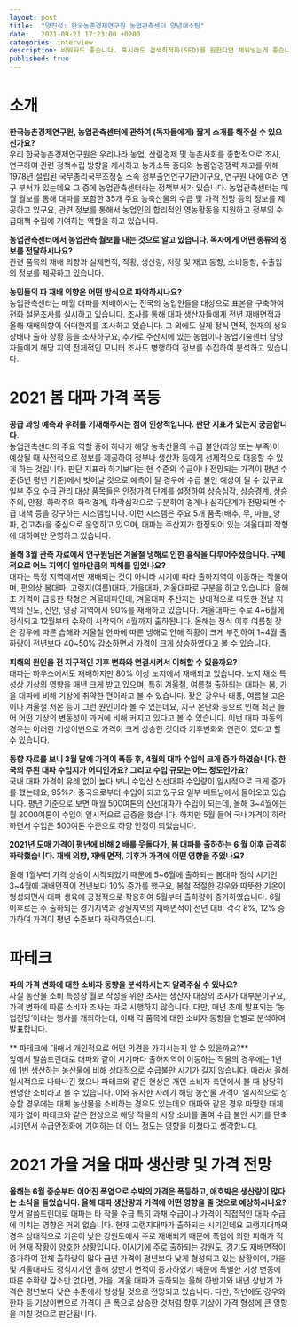 ```yaml
---
layout: post
title:  "양진석: 한국농촌경제연구원 농업관측센터 양념채소팀"
date:   2021-09-21 17:23:00 +0200
categories: interview
description: 비워둬도 좋습니다. 혹시라도 검색최적화(SEO)를 원한다면 채워넣는게 좋습니다.
published: true
---  
```

# 소개
**한국농촌경제연구원, 농업관측센터에 관하여 (독자들에게) 짧게 소개를 해주실 수 있으신가요?**  
우리 한국농촌경제연구원은 우리나라 농업, 산림경제 및 농촌사회를 종합적으로 조사, 연구하여 관련 정책수립 방향을 제시하고 농가소득 증대와 농림업경쟁력 제고를 위해 1978년 설립된 국무총리국무조정실 소속 정부출연연구기관이구요, 연구원 내에 여러 연구 부서가 있는데요 그 중에 농업관측센터라는 정책부서가 있습니다. 농업관측센터는 매월 월보를 통해 대파를 포함한 35개 주요 농축산물의 수급 및 가격 전망 등의 정보를 제공하고 있구요, 관련 정보를 통해서 농업인의 합리적인 영농활동을 지원하고 정부의 수급대책 수립에 기여하는 역할을 하고 있습니다.  
   
**농업관측센터에서 농업관측 월보를 내는 것으로 알고 있습니다. 독자에게 어떤 종류의 정보를 전달하시나요?**  
  관련 품목의 재배 의향과 실제면적, 작황, 생산량, 저장 및 재고 동향, 소비동향, 수출입의 정보를 제공하고 있습니다.  
 
**농민들의 파 재배 의향은 어떤 방식으로 파악하시나요?**  
농업관측센터는 매월 대파를 재배하시는 전국의 농업인들을 대상으로 표본을 구축하여 전화 설문조사를 실시하고 있습니다. 조사를 통해 대파 생산자들에게 전년 재배면적과 올해 재배의향이 어떠한지를 조사하고 있습니다. 그 외에도 실제 정식 면적, 현재의 생육 상태나 출하 상황 등을 조사하구요, 추가로 주산지에 있는 농협이나 농업기술센터 담당자들에게 해당 지역 전체적인 모니터 조사도 병행하여 정보를 수집하여 분석하고 있습니다.  
   
# 2021 봄 대파 가격 폭등
**공급 과잉 예측과 우려를 기재해주시는 점이 인상적입니다. 판단 지표가 있는지 궁금합니다.**  
농업관측센터의 주요 역할 중에 하나가 해당 농축산물의 수급 불안(과잉 또는 부족)이 예상될 때 사전적으로 정보를 제공하여 정부나 생산자 등에게 선제적으로 대응할 수 있게 하는 것입니다. 판단 지표라 하기보다는 현 수준의 수급이나 전망되는 가격이 평년 수준(5년 평년 기준)에서 벗어날 것으로 예측이 될 경우에 수급 불안 예상이 될 수 있구요 일부 주요 수급 관리 대상 품목들은 안정가격 단계를 설정하여 상승심각, 상승경계, 상승주의, 안정, 하락주의 하락경계, 하락심각으로 구분하여 경계나 심각단계가 전망되면 수급 대책 등을 강구하는 시스템입니다. 이런 시스템은 주요 5개 품목(배추, 무, 마늘, 양파, 건고추)을 중심으로 운영하고 있으며, 대파는 주산지가 한정되어 있는 겨울대파 작형에 대하여만 운영하고 있습니다.
   
**올해 3월 관측 자료에서 연구원님은 겨울철 냉해로 인한 흉작을 다루어주셨습니다. 구체적으로 어느 지역이 얼마만큼의 피해를 입었나요?**  
대파는 특정 지역에서만 재배되는 것이 아니라 시기에 따라 출하지역이 이동하는 작물이며, 편의상 봄대파, 고랭지(여름)대파, 가을대파, 겨울대파로 구분을 하고 있습니다. 올해 초 가격이 급등한 작형은 겨울대파인데, 겨울대파 주산지는 상대적으로 따뜻한 전남 지역의 진도, 신안, 영광 지역에서 90%를 재배하고 있습니다. 겨울대파는 주로 4~6월에 정식되고 12월부터 수확이 시작되어 4월까지 출하됩니다. 올해는 정식 이후 여름철 잦은 강우에 따른 습해와 겨울철 한파에 따른 냉해로 인해 작황이 크게 부진하여 1~4월 출하량이 전년보다 40~50% 감소하면서 가격이 크게 상승하였다고 볼 수 있습니다.
   
**피해의 원인을 전 지구적인 기후 변화와 연결시켜서 이해할 수 있을까요?**  
대파는 하우스에서도 재배하지만 80% 이상 노지에서 재배되고 있습니다. 노지 채소 특성상 기상의 영향을 매년 크게 받고 있으며, 특히 겨울철, 여름철 출하되는 대파는 봄, 가을 대파에 비해 기상에 취약한 편이라고 볼 수 있습니다. 잦은 강우나 태풍, 여름철 고온이나 겨울철 저온 등이 그런 원인이라 볼 수 있는데요, 지구 온난화 등으로 인해 최근 들어 어떤 기상의 변동성이 과거에 비해 커지고 있다고 볼 수 있습니다. 이번 대파 파동의 경우는 이러한 기상이변으로 가격이 크게 상승한 것이라 기후변화와 연관이 있다고 할 수 있습니다.
   
**동향 자료를 보니 3월 달에 가격이 폭등 후, 4월의 대파 수입이 크게 증가 하였습니다. 한국의 주된 대파 수입지가 어디인가요? 그리고 수입 규모는 어느 정도인가요?**  
국내 대파 가격이 유례 없이 높다 보니 수입산 신선대파 수입량이 일시적으로 크게 증가를 했는데요, 95%가 중국으로부터 수입이 되고 있구요 일부 베트남에서 들어오고 있습니다. 평년 기준으로 보면 매월 500여톤의 신선대파가 수입이 되는데, 올해 3~4월에는 월 2000여톤이 수입이 일시적으로 급증을 했습니다. 하지만 5월 들어 국내가격이 하락하면서 수입은 500여톤 수준으로 하향 안정이 되었습니다.
   
**2021년 도매 가격이 평년에 비해 2 배를 웃돌다가, 봄 대파를 출하하는 6 월 이후 급격히 하락했습니다. 재배 의향, 재배 면적, 기후가 가격에 어떤 영향을 주었나요?**  

올해 1월부터 가격 상승이 시작되었기 때문에 5~6월에 출하되는 봄대파 정식 시기인 3~4월에 재배면적이 전년보다 10% 증가를 했구요, 봄철 적절한 강우와 따뜻한 기온이 형성되면서 대파 생육에 긍정적으로 작용하여 5월부터 출하량이 증가하였습니다. 6월 이후로는 주 출하되는 경기지역과 강원지역의 재배면적이 전년 대비 각각 8%, 12% 증가하여 가격이 평년 수준보다 하락하였습니다.  
 
# 파테크  
**파의 가격 변화에 대한 소비자 동향을 분석하시는지 알려주실 수 있나요?**  
사실 농산물 소비 특성상 월보 작성을 위한 조사는 생산자 대상의 조사가 대부분이구요, 가격 변화에 따른 소비자 조사는 따로 시행하지 않습니다. 다만, 매년 초에 발표되는 ‘농업전망’이라는 행사를 개최하는데, 이때 각 품목에 대한 소비자 동향을 연별로 분석하여 발표합니다.  
 
** 파테크에 대해서 개인적으로 어떤 의견을 가지시는지 알 수 있을까요?**  
앞에서 말씀드린대로 대파와 같이 시기마다 출하지역이 이동하는 작물의 경우에는 1년에 1번 생산하는 농산물에 비해 상대적으로 수급불안 시기가 길지 않습니다. 따라서 올해 일시적으로 나타나긴 했으나 파테크와 같은 현상은 개인 소비자 측면에서 볼 때 상당히 현명한 소비라고 볼 수 있습니다. 이와 유사한 사례가 해당 농산물 가격이 일시적으로 상승할 경우에는 대체 농산물을 소비하는 경우도 있는데요 대파와 같은 경우 마땅한 대체제가 없어 파테크와 같은 현상으로 해당 작물의 시장 소비를 줄여 수급 불안 시기를 단축시키면서 수급안정화에 기여하는 데 어느 정도는 영향을 미쳤다고 생각합니다.
   
# 2021 가을 겨울 대파 생산량 및 가격 전망  
**올해는 6월 중순부터 이어진 폭염으로 수박의 가격은 폭등하고, 애호박은 생산량이 많다는 소식을 들었습니다. 올해 대파 생산량과 가격에 어떤 영향을 줄 것으로 예상하시나요?**  
앞서 말씀드린대로 대파는 타 작물 수급 특히 과채 수급이나 가격이 직접적인 대파 수급에 미치는 영향은 거의 없습니다. 현재 고랭지대파가 출하되는 시기인데요 고랭지대파의 경우 상대적으로 기온이 낮은 강원도에서 주로 재배되기 때문에 폭염에 의한 피해가 적어 현재 작황이 양호한 상황입니다. 이시기에 주로 출하되는 강원도, 경기도 재배면적이 증가하여 전체 출하량이 많아 금년 가격이 평년보다 낮게 형성되고 있는 상황이며, 가을 및 겨울대파도 정식시기인 올해 상반기 면적이 증가하였기 때문에 특별한 기상 변동에 따른 수확량 감소만 없다면, 가을, 겨울 대파가 출하되는 올해 하반기와 내년 상반기 가격은 평년보다 낮은 수준에서 형성될 것으로 전망되고 있습니다. 다만, 작년에도 강우와 한파 등 기상이변으로 가격이 큰 폭으로 상승한 것처럼 향후 기상이 가격 형성에 큰 영향을 미칠 것으로 판단됩니다. 
  
